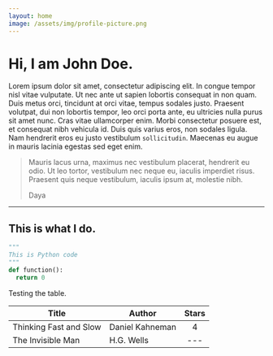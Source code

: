 ```yaml
---
layout: home
image: /assets/img/profile-picture.png
---
```

# Hi, I am John Doe.
Lorem ipsum dolor sit amet, consectetur adipiscing elit. In congue tempor nisl vitae vulputate. Ut nec ante ut sapien lobortis consequat in non quam. Duis metus orci, tincidunt at orci vitae, tempus sodales justo. Praesent volutpat, dui non lobortis tempor, leo orci porta ante, eu ultricies nulla purus sit amet nunc. Cras vitae ullamcorper enim. Morbi consectetur posuere est, et consequat nibh vehicula id. Duis quis varius eros, non sodales ligula. Nam hendrerit eros eu justo vestibulum `sollicitudin`. Maecenas eu augue in mauris lacinia egestas sed eget enim. 
> Mauris lacus urna, maximus nec vestibulum placerat, hendrerit eu odio. Ut leo tortor, vestibulum nec neque eu, iaculis imperdiet risus. Praesent quis neque vestibulum, iaculis ipsum at, molestie nibh.
>
> Daya

<hr>

## This is what I do.
```python
"""
This is Python code
"""
def function():
  return 0
```
Testing the table.

| Title                                                  | Author                       | Stars        |
|--------------------------------------------------------|------------------------------|:------------:|
| Thinking Fast and Slow                                 | Daniel Kahneman              |   4          |
| The Invisible Man                                      | H.G. Wells                   |   ---        |


